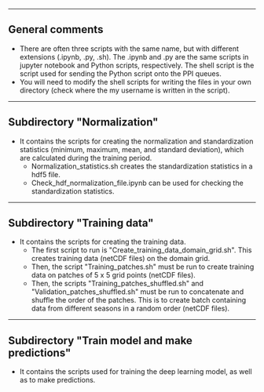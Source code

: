 -------------------------------------------------
General comments
-------------------------------------------------

- There are often three scripts with the same name, but with different extensions (.ipynb, .py, .sh). The .ipynb and .py are the same scripts in jupyter notebook and Python scripts, respectively. The shell script is the script used for sending the Python script onto the PPI queues.
- You will need to modify the shell scripts for writing the files in your own directory (check where the my username is written in the script).

-------------------------------------------------
Subdirectory "Normalization"
-------------------------------------------------

- It contains the scripts for creating the normalization and standardization statistics (minimum, maximum, mean, and standard deviation), which are calculated during the training period. 
	- Normalization_statistics.sh creates the standardization statistics in a hdf5 file.
	- Check_hdf_normalization_file.ipynb can be used for checking the standardization statistics.

-------------------------------------------------
Subdirectory "Training data"
-------------------------------------------------

- It contains the scripts for creating the training data.
	- The first script to run is "Create_training_data_domain_grid.sh". This creates training data (netCDF files) on the domain grid.
	- Then, the script "Training_patches.sh" must be run to create training data on patches of 5 x 5 grid points (netCDF files).
	- Then, the scripts "Training_patches_shuffled.sh" and "Validation_patches_shuffled.sh" must be run to concatenate and shuffle the order of the patches. This is to create batch containing data from different seasons in a random order (netCDF files).

-------------------------------------------------
Subdirectory "Train model and make predictions"
-------------------------------------------------

- It contains the scripts used for training the deep learning model, as well as to make predictions.
